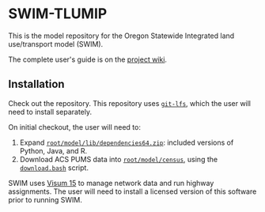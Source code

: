 # SWIM-TLUMIP
This is the model repository for the Oregon Statewide Integrated land use/transport model (SWIM).

The complete user's guide is on the [project wiki](https://github.com/pbsag/tlumip/wiki).

## Installation
Check out the repository. This repository uses [`git-lfs`](https://git-lfs.github.com), which the user will need to install separately.

On initial checkout, the user will need to:

  1. Expand [`root/model/lib/dependencies64.zip`](root/model/lib): included versions of Python, Java, and R. 
  2. Download ACS PUMS data into [`root/model/census`](root/model/census), using the [`download.bash`](root/model/census/download.bash) script.

SWIM uses [Visum 15](http://vision-traffic.ptvgroup.com/en-us/products/ptv-visum/) to manage network data and run highway assignments. The user will need to install a licensed version of this software prior to running SWIM.
